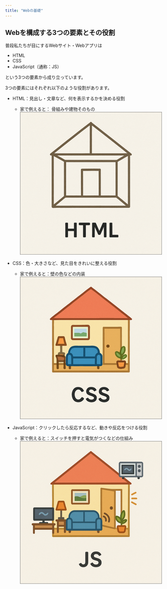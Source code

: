 ```yaml
---
title: "Webの基礎"
---
```


## Webを構成する3つの要素とその役割

普段私たちが目にするWebサイト・Webアプリは

- HTML
- CSS
- JavaScript（通称：JS）

という3つの要素から成り立っています。

3つの要素にはそれぞれ以下のような役割があります。

- HTML：見出し・文章など、何を表示するかを決める役割
  - 家で例えると： 骨組みや建物そのもの
![](/images/nagoya2025/web-intro-html.png)

- CSS：色・大きさなど、見た目をきれいに整える役割
  - 家で例えると：壁の色などの内装
![](/images/nagoya2025/web-intro-css.png)

- JavaScript：クリックしたら反応するなど、動きや反応をつける役割
  - 家で例えると：スイッチを押すと電気がつくなどの仕組み
![](/images/nagoya2025/web-intro-js.png)